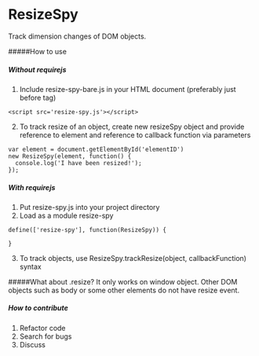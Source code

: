 # ResizeSpy
Track dimension changes of DOM objects.

#####How to use
##### Without requirejs
1. Include resize-spy-bare.js in your HTML document (preferably just before </body> tag)

  ```<script src='resize-spy.js'></script>```


2. To track resize of an object, create new resizeSpy object and provide reference to element and reference to callback function
via parameters
  
  ```
  var element = document.getElementById('elementID')
  new ResizeSpy(element, function() {
    console.log('I have been resized!');
  });
  ```
##### With requirejs
1. Put resize-spy.js into your project directory
2. Load as a module resize-spy
  ```
  define(['resize-spy'], function(ResizeSpy)) {

  }
  ```
3. To track objects, use ResizeSpy.trackResize(object, callbackFunction) syntax

#####What about .resize?
It only works on window object. Other DOM objects such as body or some other elements
do not have resize event.

##### How to contribute
1. Refactor code
2. Search for bugs
3. Discuss
